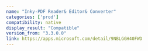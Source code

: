 ```yaml
---
name: "Inky-PDF Reader& Editor& Converter"
categories: ['prod']
compatibility: native
display_result: "Compatible"
version_from: "3.3.0.0"
link: https://apps.microsoft.com/detail/9NBLGGH40FWD
---
```

